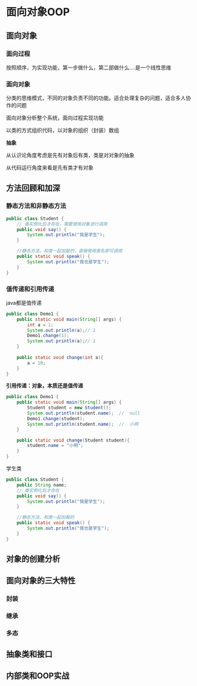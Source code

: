 # 面向对象OOP

## 面向对象

### 面向过程

按照顺序，为实现功能，第一步做什么，第二部做什么....是一个线性思维

### 面向对象

分类的思维模式，不同的对象负责不同的功能。适合处理复杂的问题，适合多人协作的问题

面向对象分析整个系统，面向过程实现功能

以类的方式组织代码，以对象的组织（封装）数组

**抽象**

从认识论角度考虑是先有对象后有类，类是对对象的抽象

从代码运行角度来看是先有类才有对象

## 方法回顾和加深

### 静态方法和非静态方法

```java
public class Student {
    // 类实例化后才存在，需要使用对象进行调用
    public void say() {
        System.out.println("我是学生");
    }

    //静态方法，和类一起加载的，直接使用类名即可调用
    public static void speak() {
        System.out.println("我也是学生");
    }
}
```

### 值传递和引用传递

java都是值传递

```java
public class Demo1 {
    public static void main(String[] args) {
        int a = 1;
        System.out.println(a);// 1
        Demo1.change(1);
        System.out.println(a);// 1
    }
    
    public static void change(int a){
        a = 10;
    }
}
```

**引用传递：对象，本质还是值传递**

```java
public class Demo1 {
    public static void main(String[] args) {
        Student student = new Student();
        System.out.println(student.name);  //  null
        Demo1.change(student);
        System.out.println(student.name);  //  小明
    }

    public static void change(Student student){
        student.name = "小明";
    }
}

```

学生类

```java
public class Student {
    public String name;
    // 类实例化后才存在
    public void say() {
        System.out.println("我是学生");
    }

    //静态方法，和类一起加载的
    public static void speak() {
        System.out.println("我也是学生");
    }
}
```



## 对象的创建分析

## 面向对象的三大特性

### 封装

### 继承

### 多态

## 抽象类和接口

## 内部类和OOP实战

